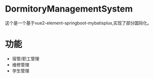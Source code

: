 # DormitoryManagementSystem
这个是一个基于vue2-element-springboot-mybatisplus,实现了部分国际化。

# 功能
- 宿管/职工管理
- 维修管理
- 学生管理
